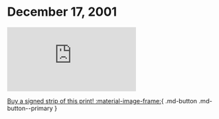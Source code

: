 # December 17, 2001

![](https://www.achewood.com/comic.php?date=12172001)

[Buy a signed strip of this print! :material-image-frame:](https://achewood-holiday-pop-up.myshopify.com/products/strip#12172001){ .md-button .md-button--primary }
